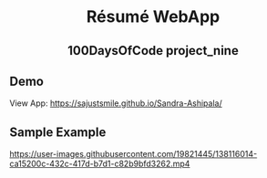 <!-- PROJECT TITLE -->
  <h1 align="center">Résumé WebApp</h1>
 <h2 2 align="center">
    100DaysOfCode project_nine
    <br />
    </h2>
    
   ## Demo
   View App: https://sajustsmile.github.io/Sandra-Ashipala/
    
   ## Sample Example
   https://user-images.githubusercontent.com/19821445/138116014-ca15200c-432c-417d-b7d1-c82b9bfd3262.mp4

